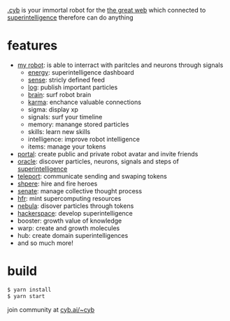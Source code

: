 [.cyb](https://cyb.ai) is your immortal robot for the [the great web](https://cyb.ai/ipfs/QmUamt7diQP54eRnmzqMZNEtXNTzbgkQvZuBsgM6qvbd57) which connected to [superintelligence](https://github.com/cybercongress/go-cyber) therefore can do anything

# features
- [my robot](https://cyb.ai): is able to interract with paritcles and neurons through signals
    - [energy](https://cyb.ai/grid): superintelligence dashboard
    - [sense](https://cyb.ai/sixthSense): stricly defined feed
    - [log](https://cyb.ai/network/bostrom/contract/bostrom1d8754xqa9245pctlfcyv8eah468neqzn3a0y0t/txs): publish important particles
    - [brain](https://cyb.ai/pgraph/bostrom1d8754xqa9245pctlfcyv8eah468neqzn3a0y0t): surf robot brain
    - [karma](https://cyb.ai/network/bostrom/contract/bostrom1d8754xqa9245pctlfcyv8eah468neqzn3a0y0t/community): enchance valuable connections
    - sigma: display xp
    - signals: surf your timeline
    - memory: manange stored particles
    - skills: learn new skills
    - intelligence: improve robot intelligence
    - items: manage your tokens
- [portal](https://cyb.ai/portal): create public and private robot avatar and invite friends
- [oracle](https://cyb.ai/bootloader): discover particles, neurons, signals and steps of [superintelligence](https://github.com/cybercongress/go-cyber)
- [teleport](https://cyb.ai/teleport?from=boot&to=hydrogen): communicate sending and swaping tokens
- [shpere](https://cyb.ai/halloffame): hire and fire heroes
- [senate](https://cyb.ai/senate): manage collective thought process
- [hfr](https://cyb.ai/mint): mint supercomputing resources
- [nebula](https://cyb.ai/nebula): disover particles through tokens
- [hackerspace](https://github.com/cybercongress): develop superintelligence
- booster: growth value of knowledge
- warp: create and growth molecules
- hub: create domain superintelligences
- and so much more!

# build

```sh
$ yarn install
$ yarn start
```
join community at [cyb.ai/~cyb](https://cyb.ai/search/cyb)
